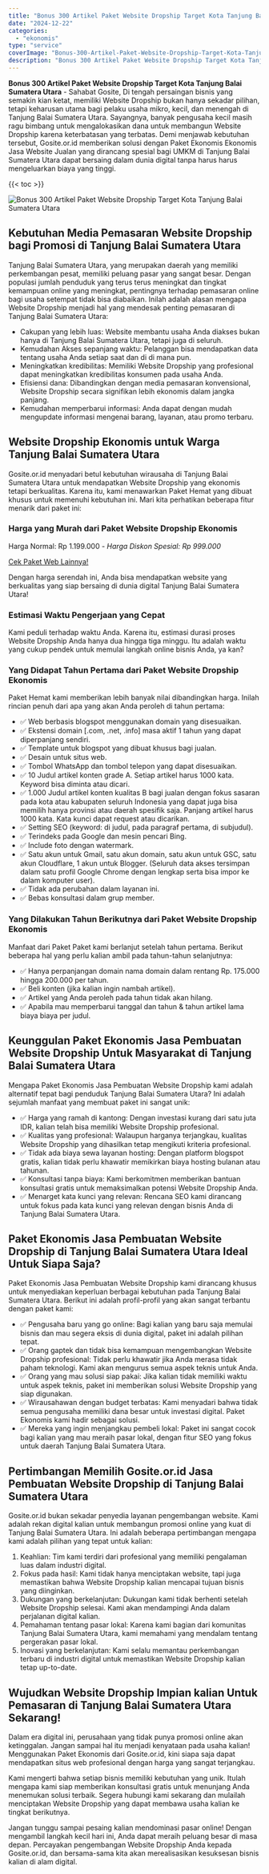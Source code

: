 ```yaml
---
title: "Bonus 300 Artikel Paket Website Dropship Target Kota Tanjung Balai Sumatera Utara"
date: "2024-12-22"
categories: 
  - "ekonomis"
type: "service"
coverImage: "Bonus-300-Artikel-Paket-Website-Dropship-Target-Kota-Tanjung-Balai-Sumatera-Utara.png"
description: "Bonus 300 Artikel Paket Website Dropship Target Kota Tanjung Balai Sumatera Utara. Jangan tunggu sampai pesaing kalian mendominasi pasar online! Dengan menga..."
---
```


**Bonus 300 Artikel Paket Website Dropship Target Kota Tanjung Balai Sumatera Utara** - Sahabat Gosite, Di tengah persaingan bisnis yang semakin kian ketat, memiliki Website Dropship bukan hanya sekadar pilihan, tetapi keharusan utama bagi pelaku usaha mikro, kecil, dan menengah di Tanjung Balai Sumatera Utara. Sayangnya, banyak pengusaha kecil masih ragu bimbang untuk mengalokasikan dana untuk membangun Website Dropship karena keterbatasan yang terbatas. Demi menjawab kebutuhan tersebut, Gosite.or.id memberikan solusi dengan Paket Ekonomis Ekonomis Jasa Website Jualan yang dirancang spesial bagi UMKM di Tanjung Balai Sumatera Utara dapat bersaing dalam dunia digital tanpa harus harus mengeluarkan biaya yang tinggi.

{{< toc >}}

![Bonus 300 Artikel Paket Website Dropship Target Kota Tanjung Balai Sumatera Utara](/images/ekonomis/Bonus-300-Artikel-Paket-Website-Dropship-Target-Kota-Tanjung-Balai-Sumatera-Utara.png)

## Kebutuhan Media Pemasaran Website Dropship bagi Promosi di Tanjung Balai Sumatera Utara

Tanjung Balai Sumatera Utara, yang merupakan daerah yang memiliki perkembangan pesat, memiliki peluang pasar yang sangat besar. Dengan populasi jumlah penduduk yang terus terus meningkat dan tingkat kemampuan online yang meningkat, pentingnya terhadap pemasaran online bagi usaha setempat tidak bisa diabaikan. Inilah adalah alasan mengapa Website Dropship menjadi hal yang mendesak penting pemasaran di Tanjung Balai Sumatera Utara:

- Cakupan yang lebih luas: Website membantu usaha Anda diakses bukan hanya di Tanjung Balai Sumatera Utara, tetapi juga di seluruh.
- Kemudahan Akses sepanjang waktu: Pelanggan bisa mendapatkan data tentang usaha Anda setiap saat dan di di mana pun.
- Meningkatkan kredibilitas: Memiliki Website Dropship yang profesional dapat meningkatkan kredibilitas konsumen pada usaha Anda.
- Efisiensi dana: Dibandingkan dengan media pemasaran konvensional, Website Dropship secara signifikan lebih ekonomis dalam jangka panjang.
- Kemudahan memperbarui informasi: Anda dapat dengan mudah mengupdate informasi mengenai barang, layanan, atau promo terbaru.

## Website Dropship Ekonomis untuk Warga Tanjung Balai Sumatera Utara

Gosite.or.id menyadari betul kebutuhan wirausaha di Tanjung Balai Sumatera Utara untuk mendapatkan Website Dropship yang ekonomis tetapi berkualitas. Karena itu, kami menawarkan Paket Hemat yang dibuat khusus untuk memenuhi kebutuhan ini. Mari kita perhatikan beberapa fitur menarik dari paket ini:

### Harga yang Murah dari Paket Website Dropship Ekonomis

<a class="cta-button">Harga Normal: Rp 1.199.000 - <em>Harga Diskon Spesial: Rp 999.000</em></a>

<a href="/jasa-web/" class="cta-button">Cek Paket Web Lainnya!</a>

Dengan harga serendah ini, Anda bisa mendapatkan website yang berkualitas yang siap bersaing di dunia digital Tanjung Balai Sumatera Utara!

### Estimasi Waktu Pengerjaan yang Cepat

Kami peduli terhadap waktu Anda. Karena itu, estimasi durasi proses Website Dropship Anda hanya dua hingga tiga minggu. Itu adalah waktu yang cukup pendek untuk memulai langkah online bisnis Anda, ya kan?

### Yang Didapat Tahun Pertama dari Paket Website Dropship Ekonomis

Paket Hemat kami memberikan lebih banyak nilai dibandingkan harga. Inilah rincian penuh dari apa yang akan Anda peroleh di tahun pertama:

- ✅ Web berbasis blogspot menggunakan domain yang disesuaikan.
- ✅ Ekstensi domain \[.com, .net, .info\] masa aktif 1 tahun yang dapat diperpanjang sendiri.
- ✅ Template untuk blogspot yang dibuat khusus bagi jualan.
- ✅ Desain untuk situs web.
- ✅ Tombol WhatsApp dan tombol telepon yang dapat disesuaikan.
- ✅ 10 Judul artikel konten grade A. Setiap artikel harus 1000 kata. Keyword bisa diminta atau dicari.
- ✅ 1.000 Judul artikel konten kualitas B bagi jualan dengan fokus sasaran pada kota atau kabupaten seluruh Indonesia yang dapat juga bisa memilih hanya provinsi atau daerah spesifik saja. Panjang artikel harus 1000 kata. Kata kunci dapat request atau dicarikan.
- ✅ Setting SEO (keyword: di judul, pada paragraf pertama, di subjudul).
- ✅ Terindeks pada Google dan mesin pencari Bing.
- ✅ Include foto dengan watermark.
- ✅ Satu akun untuk Gmail, satu akun domain, satu akun untuk GSC, satu akun Cloudflare, 1 akun untuk Blogger. (Seluruh data akses tersimpan dalam satu profil Google Chrome dengan lengkap serta bisa impor ke dalam komputer user).
- ✅ Tidak ada perubahan dalam layanan ini.
- ✅ Bebas konsultasi dalam grup member.

### Yang Dilakukan Tahun Berikutnya dari Paket Website Dropship Ekonomis

Manfaat dari Paket Paket kami berlanjut setelah tahun pertama. Berikut beberapa hal yang perlu kalian ambil pada tahun-tahun selanjutnya:

- ✅ Hanya perpanjangan domain nama domain dalam rentang Rp. 175.000 hingga 200.000 per tahun.
- ✅ Beli konten (jika kalian ingin nambah artikel).
- ✅ Artikel yang Anda peroleh pada tahun tidak akan hilang.
- ✅ Apabila mau memperbarui tanggal dan tahun & tahun artikel lama biaya biaya per judul.

## Keunggulan Paket Ekonomis Jasa Pembuatan Website Dropship Untuk Masyarakat di Tanjung Balai Sumatera Utara

Mengapa Paket Ekonomis Jasa Pembuatan Website Dropship kami adalah alternatif tepat bagi penduduk Tanjung Balai Sumatera Utara? Ini adalah sejumlah manfaat yang membuat paket ini sangat unik:

- ✅ Harga yang ramah di kantong: Dengan investasi kurang dari satu juta IDR, kalian telah bisa memiliki Website Dropship profesional.
- ✅ Kualitas yang profesional: Walaupun harganya terjangkau, kualitas Website Dropship yang dihasilkan tetap mengikuti kriteria profesional.
- ✅ Tidak ada biaya sewa layanan hosting: Dengan platform blogspot gratis, kalian tidak perlu khawatir memikirkan biaya hosting bulanan atau tahunan.
- ✅ Konsultasi tanpa biaya: Kami berkomitmen memberikan bantuan konsultasi gratis untuk memaksimalkan potensi Website Dropship Anda.
- ✅ Menarget kata kunci yang relevan: Rencana SEO kami dirancang untuk fokus pada kata kunci yang relevan dengan bisnis Anda di Tanjung Balai Sumatera Utara.

## Paket Ekonomis Jasa Pembuatan Website Dropship di Tanjung Balai Sumatera Utara Ideal Untuk Siapa Saja?

Paket Ekonomis Jasa Pembuatan Website Dropship kami dirancang khusus untuk menyediakan keperluan berbagai kebutuhan pada Tanjung Balai Sumatera Utara. Berikut ini adalah profil-profil yang akan sangat terbantu dengan paket kami:

- ✅ Pengusaha baru yang go online: Bagi kalian yang baru saja memulai bisnis dan mau segera eksis di dunia digital, paket ini adalah pilihan tepat.
- ✅ Orang gaptek dan tidak bisa kemampuan mengembangkan Website Dropship profesional: Tidak perlu khawatir jika Anda merasa tidak paham teknologi. Kami akan mengurus semua aspek teknis untuk Anda.
- ✅ Orang yang mau solusi siap pakai: Jika kalian tidak memiliki waktu untuk aspek teknis, paket ini memberikan solusi Website Dropship yang siap digunakan.
- ✅ Wirausahawan dengan budget terbatas: Kami menyadari bahwa tidak semua pengusaha memiliki dana besar untuk investasi digital. Paket Ekonomis kami hadir sebagai solusi.
- ✅ Mereka yang ingin menjangkau pembeli lokal: Paket ini sangat cocok bagi kalian yang mau meraih pasar lokal, dengan fitur SEO yang fokus untuk daerah Tanjung Balai Sumatera Utara.

## Pertimbangan Memilih Gosite.or.id Jasa Pembuatan Website Dropship di Tanjung Balai Sumatera Utara

Gosite.or.id bukan sekadar penyedia layanan pengembangan website. Kami adalah rekan digital kalian untuk membangun promosi online yang kuat di Tanjung Balai Sumatera Utara. Ini adalah beberapa pertimbangan mengapa kami adalah pilihan yang tepat untuk kalian:

1. Keahlian: Tim kami terdiri dari profesional yang memiliki pengalaman luas dalam industri digital.
2. Fokus pada hasil: Kami tidak hanya menciptakan website, tapi juga memastikan bahwa Website Dropship kalian mencapai tujuan bisnis yang diinginkan.
3. Dukungan yang berkelanjutan: Dukungan kami tidak berhenti setelah Website Dropship selesai. Kami akan mendampingi Anda dalam perjalanan digital kalian.
4. Pemahaman tentang pasar lokal: Karena kami bagian dari komunitas Tanjung Balai Sumatera Utara, kami memahami yang mendalam tentang pergerakan pasar lokal.
5. Inovasi yang berkelanjutan: Kami selalu memantau perkembangan terbaru di industri digital untuk memastikan Website Dropship kalian tetap up-to-date.

## Wujudkan Website Dropship Impian kalian Untuk Pemasaran di Tanjung Balai Sumatera Utara Sekarang!

Dalam era digital ini, perusahaan yang tidak punya promosi online akan ketinggalan. Jangan sampai hal itu menjadi kenyataan pada usaha kalian! Menggunakan Paket Ekonomis dari Gosite.or.id, kini siapa saja dapat mendapatkan situs web profesional dengan harga yang sangat terjangkau.

Kami mengerti bahwa setiap bisnis memiliki kebutuhan yang unik. Itulah mengapa kami siap memberikan konsultasi gratis untuk menunjang Anda menemukan solusi terbaik. Segera hubungi kami sekarang dan mulailah menciptakan Website Dropship yang dapat membawa usaha kalian ke tingkat berikutnya.

Jangan tunggu sampai pesaing kalian mendominasi pasar online! Dengan mengambil langkah kecil hari ini, Anda dapat meraih peluang besar di masa depan. Percayakan pengembangan Website Dropship Anda kepada Gosite.or.id, dan bersama-sama kita akan merealisasikan kesuksesan bisnis kalian di alam digital.